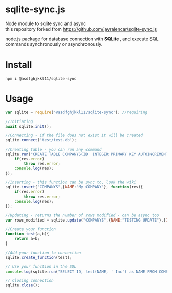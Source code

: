 # sqlite-sync.js
Node module to sqlite sync and async</br>
this repository forked from https://github.com/jayralencar/sqlite-sync.js

node.js package for database connection with <strong> SQLite </strong>, and execute SQL commands synchronously or asynchronously.

# Install
```shell
npm i @asdfghjkkl11/sqlite-sync
```

# Usage
```js
var sqlite = require('@asdfghjkkl11/sqlite-sync'); //requiring

//Initiating
await sqlite.init();

//Connecting - if the file does not exist it will be created
sqlite.connect('test/test.db'); 

//Creating table - you can run any command
sqlite.run("CREATE TABLE COMPANYS(ID  INTEGER PRIMARY KEY AUTOINCREMENT, NAME TEXT NOT NULL);",function(res){
	if(res.error)
		throw res.error;
	console.log(res);
});

//Inserting - this function can be sync to, look the wiki
sqlite.insert("COMPANYS",{NAME:"My COMPANY"}, function(res){
	if(res.error)
		throw res.error;
	console.log(res);
});

//Updating - returns the number of rows modified - can be async too
var rows_modified = sqlite.update("COMPANYS",{NAME:"TESTING UPDATE"},{ID:1});

//Create your function
function test(a,b){
	return a+b;
}

//Add your function to connection
sqlite.create_function(test);

// Use your function in the SQL
console.log(sqlite.run("SELECT ID, test(NAME, ' Inc') as NAME FROM COMPANYS"));

// Closing connection 
sqlite.close();

```
